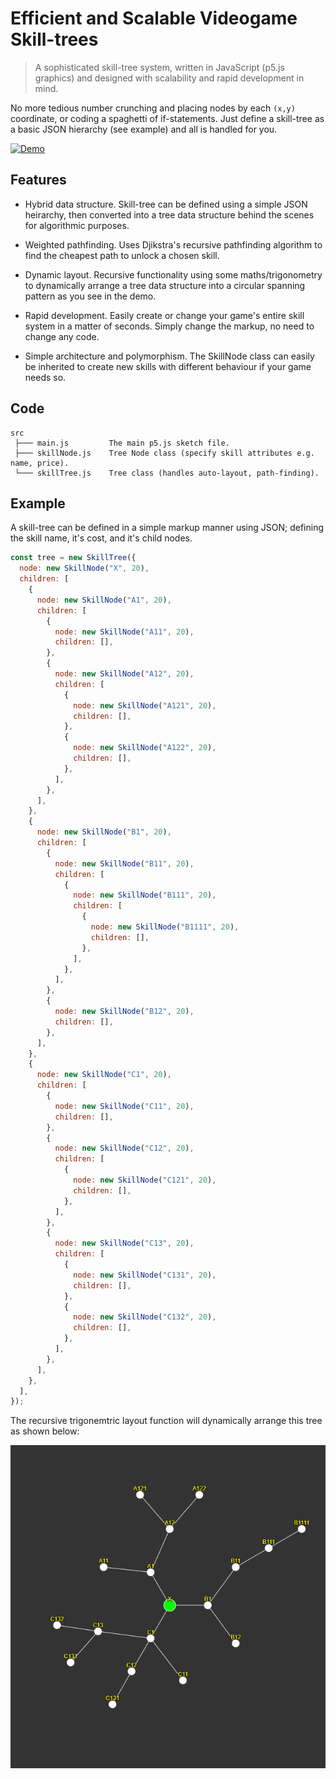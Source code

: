 # Efficient and Scalable Videogame Skill-trees

> A sophisticated skill-tree system, written in JavaScript (p5.js graphics) and designed with scalability and rapid development in mind.

No more tedious number crunching and placing nodes by each `(x,y)` coordinate, or coding a spaghetti of if-statements. Just define a skill-tree as a basic JSON hierarchy (see example) and all is handled for you.

[![Demo][demo-shield]][demo-url]

## Features

- Hybrid data structure. Skill-tree can be defined using a simple JSON heirarchy, then converted into a tree data structure behind the scenes for algorithmic purposes.

- Weighted pathfinding. Uses Djikstra's recursive pathfinding algorithm to find the cheapest path to unlock a chosen skill.

- Dynamic layout. Recursive functionality using some maths/trigonometry to dynamically arrange a tree data structure into a circular spanning pattern as you see in the demo.

- Rapid development. Easily create or change your game's entire skill system in a matter of seconds. Simply change the markup, no need to change any code.

- Simple architecture and polymorphism. The SkillNode class can easily be inherited to create new skills with different behaviour if your game needs so.

## Code

```
src
 ├─── main.js         The main p5.js sketch file.
 ├─── skillNode.js    Tree Node class (specify skill attributes e.g. name, price).
 └─── skillTree.js    Tree class (handles auto-layout, path-finding).
```

## Example

A skill-tree can be defined in a simple markup manner using JSON; defining the skill name, it's cost, and it's child nodes.

```js
const tree = new SkillTree({
  node: new SkillNode("X", 20),
  children: [
    {
      node: new SkillNode("A1", 20),
      children: [
        {
          node: new SkillNode("A11", 20),
          children: [],
        },
        {
          node: new SkillNode("A12", 20),
          children: [
            {
              node: new SkillNode("A121", 20),
              children: [],
            },
            {
              node: new SkillNode("A122", 20),
              children: [],
            },
          ],
        },
      ],
    },
    {
      node: new SkillNode("B1", 20),
      children: [
        {
          node: new SkillNode("B11", 20),
          children: [
            {
              node: new SkillNode("B111", 20),
              children: [
                {
                  node: new SkillNode("B1111", 20),
                  children: [],
                },
              ],
            },
          ],
        },
        {
          node: new SkillNode("B12", 20),
          children: [],
        },
      ],
    },
    {
      node: new SkillNode("C1", 20),
      children: [
        {
          node: new SkillNode("C11", 20),
          children: [],
        },
        {
          node: new SkillNode("C12", 20),
          children: [
            {
              node: new SkillNode("C121", 20),
              children: [],
            },
          ],
        },
        {
          node: new SkillNode("C13", 20),
          children: [
            {
              node: new SkillNode("C131", 20),
              children: [],
            },
            {
              node: new SkillNode("C132", 20),
              children: [],
            },
          ],
        },
      ],
    },
  ],
});
```

The recursive trigonemtric layout function will dynamically arrange this tree as shown below:

![screenshot](screenshot.png)

[demo-shield]: https://img.shields.io/badge/Try%20It%20Out!-0a66c2?style=for-the-badge
[demo-url]: https://tedalden.github.io/skill-tree-demo/
